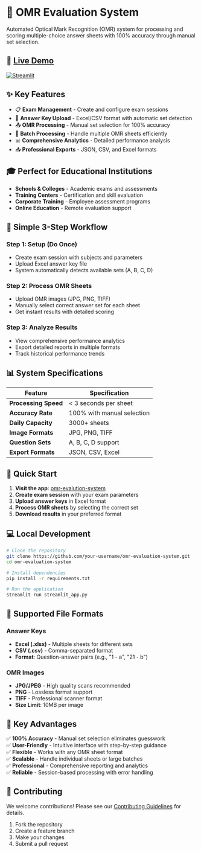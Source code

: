 # 🎯 OMR Evaluation System

Automated Optical Mark Recognition (OMR) system for processing and scoring multiple-choice answer sheets with 100% accuracy through manual set selection.

## 🚀 [**Live Demo**](https://omr-evaluation-system.streamlit.app/)

[![Streamlit](https://static.streamlit.io/badges/streamlit_badge_black_white.svg)]([https://your-app-name.streamlit.app](https://omr-evaluation-system.streamlit.app/))

## ✨ Key Features

- 📋 **Exam Management** - Create and configure exam sessions
- 🔑 **Answer Key Upload** - Excel/CSV format with automatic set detection  
- 📤 **OMR Processing** - Manual set selection for 100% accuracy
- 🎯 **Batch Processing** - Handle multiple OMR sheets efficiently
- 📊 **Comprehensive Analytics** - Detailed performance analysis
- 📥 **Professional Exports** - JSON, CSV, and Excel formats

## 🎓 Perfect for Educational Institutions

- **Schools & Colleges** - Academic exams and assessments
- **Training Centers** - Certification and skill evaluation  
- **Corporate Training** - Employee assessment programs
- **Online Education** - Remote evaluation support

## 🔄 Simple 3-Step Workflow

### Step 1: Setup (Do Once)
- Create exam session with subjects and parameters
- Upload Excel answer key file
- System automatically detects available sets (A, B, C, D)

### Step 2: Process OMR Sheets  
- Upload OMR images (JPG, PNG, TIFF)
- Manually select correct answer set for each sheet
- Get instant results with detailed scoring

### Step 3: Analyze Results
- View comprehensive performance analytics
- Export detailed reports in multiple formats
- Track historical performance trends

## 📊 System Specifications

| Feature | Specification |
|---------|--------------|
| **Processing Speed** | < 3 seconds per sheet |
| **Accuracy Rate** | 100% with manual selection |
| **Daily Capacity** | 3000+ sheets |
| **Image Formats** | JPG, PNG, TIFF |
| **Question Sets** | A, B, C, D support |
| **Export Formats** | JSON, CSV, Excel |

## 🚀 Quick Start

1. **Visit the app**: [omr-evalution-system](https://omr-evaluation-system.streamlit.app/)
2. **Create exam session** with your exam parameters
3. **Upload answer keys** in Excel format
4. **Process OMR sheets** by selecting the correct set
5. **Download results** in your preferred format

## 💻 Local Development

```bash
# Clone the repository
git clone https://github.com/your-username/omr-evaluation-system.git
cd omr-evaluation-system

# Install dependencies
pip install -r requirements.txt

# Run the application
streamlit run streamlit_app.py
```

## 📁 Supported File Formats

### Answer Keys
- **Excel (.xlsx)** - Multiple sheets for different sets
- **CSV (.csv)** - Comma-separated format
- **Format**: Question-answer pairs (e.g., "1 - a", "21 - b")

### OMR Images  
- **JPG/JPEG** - High quality scans recommended
- **PNG** - Lossless format support
- **TIFF** - Professional scanner format
- **Size Limit**: 10MB per image

## 🎯 Key Advantages

✅ **100% Accuracy** - Manual set selection eliminates guesswork  
✅ **User-Friendly** - Intuitive interface with step-by-step guidance  
✅ **Flexible** - Works with any OMR sheet format  
✅ **Scalable** - Handle individual sheets or large batches  
✅ **Professional** - Comprehensive reporting and analytics  
✅ **Reliable** - Session-based processing with error handling


## 🤝 Contributing

We welcome contributions! Please see our [Contributing Guidelines](CONTRIBUTING.md) for details.

1. Fork the repository
2. Create a feature branch
3. Make your changes
4. Submit a pull request

